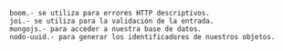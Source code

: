 	boom.- se utiliza para errores HTTP descriptivos.
	joi.- se utiliza para la validación de la entrada.
	mongojs.- para acceder a nuestra base de datos.
	nodo-uuid.- para generar los identificadores de nuestros objetos.